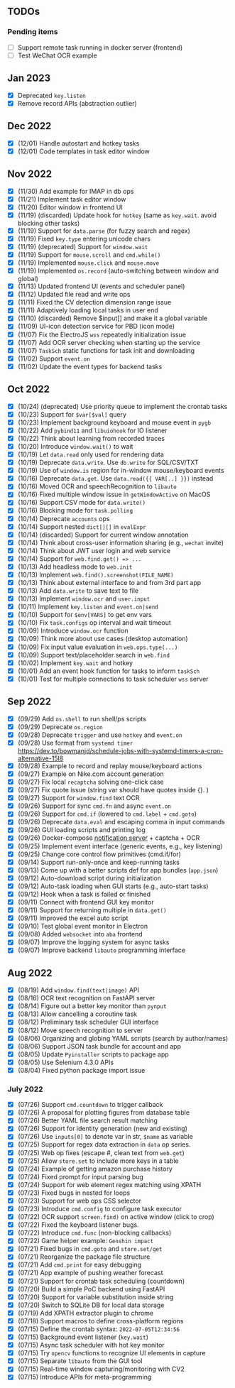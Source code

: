 ## TODOs
### Pending items
- [ ] Support remote task running in docker server (frontend) 
- [ ] Test WeChat OCR example

## Jan 2023
- [x] Deprecated `key.listen`
- [x] Remove record APIs (abstraction outlier)

## Dec 2022
- [x] (12/01) Handle autostart and hotkey tasks
- [x] (12/01) Code templates in task editor window

## Nov 2022
- [x] (11/30) Add example for IMAP in db ops
- [x] (11/21) Implement task editor window
- [x] (11/20) Editor window in frontend UI
- [x] (11/19) (discarded) Update hook for `hotkey` (same as `key.wait`. avoid blocking other tasks)
- [x] (11/19) Support for `data.parse` (for fuzzy search and regex)
- [x] (11/19) Fixed `key.type` entering unicode chars
- [x] (11/19) (deprecated) Support for `window.wait`
- [x] (11/19) Support for `mouse.scroll` and `cmd.while()`
- [x] (11/19) Implemented `mouse.click` and `mouse.move`
- [x] (11/19) Implemented `os.record` (auto-switching between window and global)
- [x] (11/13) Updated frontend UI (events and scheduler panel)
- [x] (11/12) Updated file read and write ops
- [x] (11/11) Fixed the CV detection dimension range issue
- [x] (11/11) Adaptively loading local tasks in user end
- [x] (11/10) (discarded) Remove $input[] and make it a global variable
- [x] (11/09) UI-icon detection service for PBD (icon mode)
- [x] (11/07) Fix the ElectroJS `wss` repeatedly initialization issue
- [x] (11/07) Add OCR server checking when starting up the service
- [x] (11/07) `TaskSch` static functions for task init and downloading
- [x] (11/02) Support `event.on`
- [x] (11/02) Update the event types for backend tasks

## Oct 2022
- [x] (10/24) (deprecated) Use priority queue to implement the crontab tasks
- [x] (10/23) Support for `$var[$val]` query
- [x] (10/23) Implement background keyboard and mouse event in `pygb`
- [x] (10/22) Add `pybind11` and `libuiohook` for IO listener
- [x] (10/22) Think about learning from recorded traces
- [x] (10/20) Introduce `window.wait()` to wait 
- [x] (10/19) Let `data.read` only used for rendering data
- [x] (10/19) Deprecate `data.write`. Use `db.write` for SQL/CSV/TXT
- [x] (10/19) Use of `window.is` region for in-window mouse/keyboard events
- [x] (10/16) Deprecate `data.get`. Use `data.read({{ VAR[..] }})` instead
- [x] (10/16) Moved OCR and speechRecognition to `libauto`
- [x] (10/16) Fixed multiple window issue in `getWindowActive` on MacOS
- [x] (10/16) Support CSV mode for `data.write()`
- [x] (10/16) Blocking mode for `task.polling`
- [x] (10/14) Deprecate `accounts` ops
- [x] (10/14) Support nested `dict[][]` in `evalExpr`
- [x] (10/14) (discarded) Support for current window annotation
- [x] (10/14) Think about cross-user information sharing (e.g., `wechat` invite)
- [x] (10/14) Think about JWT user login and web service 
- [x] (10/14) Support for `web.find.get() => ...`
- [x] (10/13) Add headless mode to `web.init`
- [x] (10/13) Implement `web.find().screenshot(FILE_NAME)`
- [x] (10/13) Think about external interface to and from 3rd part app
- [x] (10/13) Add `data.write` to save text to file
- [x] (10/13) Implement `window.ocr` and `user.input`
- [x] (10/11) Implement `key.listen` and `event.on|send`
- [x] (10/10) Support for `$env[VARS]` to get env vars
- [x] (10/10) Fix `task.configs` op interval and wait timeout
- [x] (10/09) Introduce `window.ocr` function
- [x] (10/09) Think more about use cases (desktop automation)
- [x] (10/09) Fix input value evaluation in `web.ops.type(...)`
- [x] (10/09) Support text/placeholder search in `web.find`
- [x] (10/02) Implement `key.wait` and hotkey
- [x] (10/01) Add an event hook function for tasks to inform `taskSch`
- [x] (10/01) Test for multiple connections to task scheduler `wss` server

## Sep 2022
- [x] (09/29) Add `os.shell` to run shell/ps scripts
- [x] (09/29) Deprecate `os.region`
- [x] (09/28) Deprecate `trigger` and use `hotkey` and `event.on`
- [x] (09/28) Use format from `systemd timer` https://dev.to/bowmanjd/schedule-jobs-with-systemd-timers-a-cron-alternative-15l8
- [x] (09/28) Example to record and replay mouse/keyboard actions
- [x] (09/27) Example on Nike.com account generation
- [x] (09/27) Fix local `recaptcha` solving one-click case
- [x] (09/27) Fix quote issue (string var should have quotes inside {}. )
- [x] (09/27) Support for `window.find` text OCR
- [x] (09/26) Support for sync `cmd.fn` and async `event.on`
- [x] (09/26) Support for `cmd.if` (lowered to `cmd.label` + `cmd.goto`)
- [x] (09/26) Deprecate `data.eval` and escaping comma in input commands
- [x] (09/26) GUI loading scripts and printing log
- [x] (09/26) Docker-compose [notification server](https://day.app/2018/06/bark-server-document/) + captcha + OCR
- [x] (09/25) Implement event interface (generic events, e.g., key listening)
- [x] (09/25) Change core control flow primitives (cmd.if/for)
- [x] (09/14) Support run-only-once and keep-running tasks
- [x] (09/13) Come up with a better scripts def for app bundles (`app.json`)
- [x] (09/12) Auto-download script during initialization
- [x] (09/12) Auto-task loading when GUI starts (e.g., auto-start tasks)
- [x] (09/12) Hook when a task is failed or finished
- [x] (09/11) Connect with frontend GUI key monitor
- [x] (09/11) Support for returning multiple in `data.get()`
- [x] (09/11) Improved the excel auto script
- [x] (09/10) Test global event monitor in Electron
- [x] (09/08) Added `websocket` into `aba` frontend
- [x] (09/07) Improve the logging system for async tasks
- [x] (09/07) Improve backend `libauto` programming interface

## Aug 2022
- [x] (08/19) Add `window.find(text|image)` API
- [x] (08/16) OCR text recognition on FastAPI server
- [x] (08/14) Figure out a better key monitor than `pynput`
- [x] (08/13) Allow cancelling a coroutine task
- [x] (08/12) Preliminary task scheduler GUI interface
- [x] (08/12) Move speech recognition to server
- [x] (08/06) Organizing and globing YAML scripts (search by author/names)
- [x] (08/06) Support JSON task bundle for account and app
- [x] (08/05) Update `Pyinstaller` scripts to package app
- [x] (08/05) Use Selenium 4.3.0 APIs
- [x] (08/04) Fixed python package import issue

### July 2022
- [x] (07/26) Support `cmd.countdown` to trigger callback
- [x] (07/26) A proposal for plotting figures from database table
- [x] (07/26) Better YAML file search result matching
- [x] (07/26) Support for identity generation (new and existing)
- [x] (07/26) Use `inputs[0]` to denote var in str, `$name` as variable
- [x] (07/25) Support for regex data extraction in `data` op series.
- [x] (07/25) Web op fixes (escape #, clean text from `web.get`)
- [x] (07/25) Allow `store.set` to include more keys in a table
- [x] (07/24) Example of getting amazon purchase history
- [x] (07/24) Fixed prompt for input parsing bug
- [x] (07/24) Support for web element regex matching using XPATH
- [x] (07/23) Fixed bugs in nested for loops
- [x] (07/23) Support for web ops CSS selector
- [x] (07/23) Introduce `cmd.config` to configure task executor
- [x] (07/22) OCR support `screen.find)` on active window (click to crop)
- [x] (07/22) Fixed the keyboard listener bugs.
- [x] (07/22) Introduce `cmd.func` (non-blocking callbacks)
- [x] (07/22) Game helper example: `Genshin impact`
- [x] (07/21) Fixed bugs in `cmd.goto` and `store.set/get`
- [x] (07/21) Reorganize the package file structure
- [x] (07/21) Add `cmd.print` for easy debugging 
- [x] (07/21) App example of pushing weather forecast
- [x] (07/21) Support for crontab task scheduling (countdown)
- [x] (07/20) Build a simple PoC backend using FastAPI
- [x] (07/20) Support for variable substitution inside string
- [x] (07/20) Switch to SQLite DB for local data storage
- [x] (07/19) Add XPATH extractor plugin to chrome
- [x] (07/18) Support macros to define cross-platform regions
- [x] (07/15) Define the crontab syntax: `2022-07-05T12:34:56`
- [x] (07/15) Background event listener (`key.wait`)
- [x] (07/15) Async task scheduler with hot key monitor
- [x] (07/15) Try `opencv` functions to recognize UI elements in capture
- [x] (07/15) Separate `libauto` from the GUI tool
- [x] (07/15) Real-time window capturing/monitoring with CV2
- [x] (07/15) Introduce APIs for meta-programming